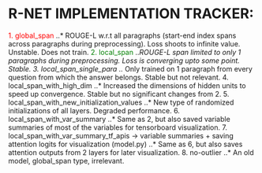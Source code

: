 # R-NET IMPLEMENTATION TRACKER:

<span style="color:red"> 1. global_span </span>
..* ROUGE-L w.r.t all paragraphs (start-end index spans across paragraphs during preprocessing). Loss shoots to infinite value. Unstable. Does not train.
<span style="color:green"> 2. local_span </span>
..*ROUGE-L span limited to only 1 paragraphs during preprocessing. Loss is converging upto some point. Stable.
3. local_span_single_para
..* Only trained on 1 paragraph from every question from which the answer belongs. Stable but not relevant.
4. local_span_with_high_dim
..* Increased the dimensions of hidden units to speed up convergence. Stable but no significant changes from 2.
5. local_span_with_new_initialization_values 
..* New type of randomized initializations of all layers. Degraded performance.
6. local_span_with_var_summary
..* Same as 2, but also saved variable summaries of most of the variables for tensorboard visualization.
7. local_span_with_var_summary_tf_apis -> variable summaries + saving attention logits for visualization (model.py)
..* Same as 6, but also saves attention outputs from 2 layers for later visualization.
8. no-outlier
..* An old model, global_span type, irrelevant.